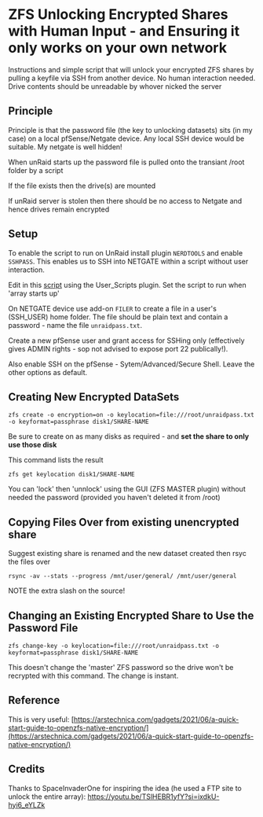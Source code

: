 # ZFS Unlocking Encrypted Shares with Human Input - and Ensuring it only works on your own network
Instructions and simple script that will unlock your encrypted ZFS shares by pulling a keyfile via SSH from another device. No human interaction needed.  Drive contents should be unreadable by whover nicked the server

Principle
---------

Principle is that the password file (the key to unlocking datasets) sits (in my case) on a local pfSense/Netgate device.  Any local SSH device would be suitable. My netgate is well hidden!

When unRaid starts up the password file is pulled onto the transiant /root folder by a script

If the file exists then the drive(s) are mounted

If unRaid server is stolen then there should be no access to Netgate and hence drives remain encrypted

Setup
-----

To enable the script to run on UnRaid install plugin ```NERDTOOLS``` and enable ```SSHPASS```. This enables us to SSH into NETGATE within a script without user interaction.

Edit in this [script](UnraidScript.txt) using the User\_Scripts plugin. Set the script to run when 'array starts up'

On NETGATE device use add-on ```FILER``` to create a file in a user's (SSH\_USER) home folder.  The file should be plain text and contain a password - name the file ```unraidpass.txt```.

Create a new pfSense user and grant access for SSHing only (effectively gives ADMIN rights - sop not advised to expose port 22 publically!).

Also enable SSH on the pfSense - Sytem/Advanced/Secure Shell. Leave the other options as default.


Creating New Encrypted DataSets
---------------------------

```text-x-sh
zfs create -o encryption=on -o keylocation=file:///root/unraidpass.txt -o keyformat=passphrase disk1/SHARE-NAME
```

Be sure to create on as many disks as required - and **set the share to only use those disk**

This command lists the result

```text-x-sh
zfs get keylocation disk1/SHARE-NAME
```

You can 'lock' then 'unnlock' using the GUI (ZFS MASTER plugin) without needed the password (provided you haven't deleted it from /root)


Copying Files Over from existing unencrypted share
------------------

Suggest existing share is renamed and the new dataset created then rsyc the files over

```text-x-sh
rsync -av --stats --progress /mnt/user/general/ /mnt/user/general
```
NOTE the extra slash on the source!


Changing an Existing Encrypted Share to Use the Password File
-------------------------------------------------------------

```text-x-sh
zfs change-key -o keylocation=file:///root/unraidpass.txt -o keyformat=passphrase disk1/SHARE-NAME
```

This doesn't change the 'master' ZFS password so the drive won't be recrypted with this command.  The change is instant.


Reference
---------

This is very useful: [https://arstechnica.com/gadgets/2021/06/a-quick-start-guide-to-openzfs-native-encryption/](https://arstechnica.com/gadgets/2021/06/a-quick-start-guide-to-openzfs-native-encryption/)


Credits
------
Thanks to SpaceInvaderOne for inspiring the idea (he used a FTP site to unlock the entire array): https://youtu.be/TSlHEBR1yfY?si=ixdkU-hyi6_eYLZk
